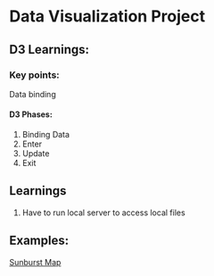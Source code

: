 # Data Visualization Project

## D3 Learnings:

### Key points:

Data binding

#### D3 Phases:
1. Binding Data
2. Enter
3. Update
4. Exit


## Learnings

1. Have to run local server to access local files 

## Examples:
[Sunburst Map](http://bl.ocks.org/wizicer/f662a0b04425fc0f7489)
